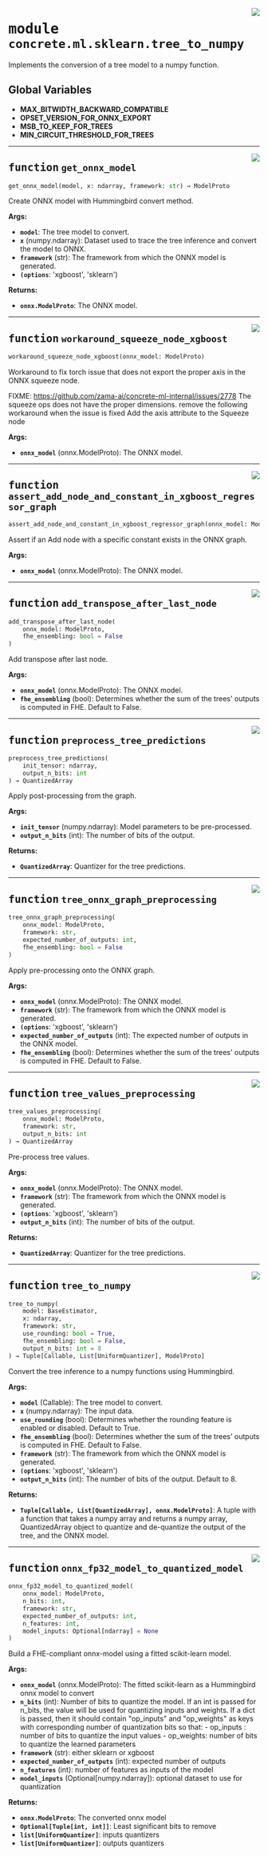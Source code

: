 <!-- markdownlint-disable -->

<a href="../../../src/concrete/ml/sklearn/tree_to_numpy.py#L0"><img align="right" style="float:right;" src="https://img.shields.io/badge/-source-cccccc?style=flat-square"></a>

# <kbd>module</kbd> `concrete.ml.sklearn.tree_to_numpy`

Implements the conversion of a tree model to a numpy function.

## **Global Variables**

- **MAX_BITWIDTH_BACKWARD_COMPATIBLE**
- **OPSET_VERSION_FOR_ONNX_EXPORT**
- **MSB_TO_KEEP_FOR_TREES**
- **MIN_CIRCUIT_THRESHOLD_FOR_TREES**

______________________________________________________________________

<a href="../../../src/concrete/ml/sklearn/tree_to_numpy.py#L49"><img align="right" style="float:right;" src="https://img.shields.io/badge/-source-cccccc?style=flat-square"></a>

## <kbd>function</kbd> `get_onnx_model`

```python
get_onnx_model(model, x: ndarray, framework: str) → ModelProto
```

Create ONNX model with Hummingbird convert method.

**Args:**

- <b>`model`</b>:  The tree model to convert.
- <b>`x`</b> (numpy.ndarray):  Dataset used to trace the tree inference and convert the model to ONNX.
- <b>`framework`</b> (str):  The framework from which the ONNX model is generated.
- <b>`(options`</b>:  'xgboost', 'sklearn')

**Returns:**

- <b>`onnx.ModelProto`</b>:  The ONNX model.

______________________________________________________________________

<a href="../../../src/concrete/ml/sklearn/tree_to_numpy.py#L81"><img align="right" style="float:right;" src="https://img.shields.io/badge/-source-cccccc?style=flat-square"></a>

## <kbd>function</kbd> `workaround_squeeze_node_xgboost`

```python
workaround_squeeze_node_xgboost(onnx_model: ModelProto)
```

Workaround to fix torch issue that does not export the proper axis in the ONNX squeeze node.

FIXME: https://github.com/zama-ai/concrete-ml-internal/issues/2778 The squeeze ops does not have the proper dimensions. remove the following workaround when the issue is fixed Add the axis attribute to the Squeeze node

**Args:**

- <b>`onnx_model`</b> (onnx.ModelProto):  The ONNX model.

______________________________________________________________________

<a href="../../../src/concrete/ml/sklearn/tree_to_numpy.py#L106"><img align="right" style="float:right;" src="https://img.shields.io/badge/-source-cccccc?style=flat-square"></a>

## <kbd>function</kbd> `assert_add_node_and_constant_in_xgboost_regressor_graph`

```python
assert_add_node_and_constant_in_xgboost_regressor_graph(onnx_model: ModelProto)
```

Assert if an Add node with a specific constant exists in the ONNX graph.

**Args:**

- <b>`onnx_model`</b> (onnx.ModelProto):  The ONNX model.

______________________________________________________________________

<a href="../../../src/concrete/ml/sklearn/tree_to_numpy.py#L142"><img align="right" style="float:right;" src="https://img.shields.io/badge/-source-cccccc?style=flat-square"></a>

## <kbd>function</kbd> `add_transpose_after_last_node`

```python
add_transpose_after_last_node(
    onnx_model: ModelProto,
    fhe_ensembling: bool = False
)
```

Add transpose after last node.

**Args:**

- <b>`onnx_model`</b> (onnx.ModelProto):  The ONNX model.
- <b>`fhe_ensembling`</b> (bool):  Determines whether the sum of the trees' outputs is computed in FHE.  Default to False.

______________________________________________________________________

<a href="../../../src/concrete/ml/sklearn/tree_to_numpy.py#L173"><img align="right" style="float:right;" src="https://img.shields.io/badge/-source-cccccc?style=flat-square"></a>

## <kbd>function</kbd> `preprocess_tree_predictions`

```python
preprocess_tree_predictions(
    init_tensor: ndarray,
    output_n_bits: int
) → QuantizedArray
```

Apply post-processing from the graph.

**Args:**

- <b>`init_tensor`</b> (numpy.ndarray):  Model parameters to be pre-processed.
- <b>`output_n_bits`</b> (int):  The number of bits of the output.

**Returns:**

- <b>`QuantizedArray`</b>:  Quantizer for the tree predictions.

______________________________________________________________________

<a href="../../../src/concrete/ml/sklearn/tree_to_numpy.py#L222"><img align="right" style="float:right;" src="https://img.shields.io/badge/-source-cccccc?style=flat-square"></a>

## <kbd>function</kbd> `tree_onnx_graph_preprocessing`

```python
tree_onnx_graph_preprocessing(
    onnx_model: ModelProto,
    framework: str,
    expected_number_of_outputs: int,
    fhe_ensembling: bool = False
)
```

Apply pre-processing onto the ONNX graph.

**Args:**

- <b>`onnx_model`</b> (onnx.ModelProto):  The ONNX model.
- <b>`framework`</b> (str):  The framework from which the ONNX model is generated.
- <b>`(options`</b>:  'xgboost', 'sklearn')
- <b>`expected_number_of_outputs`</b> (int):  The expected number of outputs in the ONNX model.
- <b>`fhe_ensembling`</b> (bool):  Determines whether the sum of the trees' outputs is computed in FHE.  Default to False.

______________________________________________________________________

<a href="../../../src/concrete/ml/sklearn/tree_to_numpy.py#L286"><img align="right" style="float:right;" src="https://img.shields.io/badge/-source-cccccc?style=flat-square"></a>

## <kbd>function</kbd> `tree_values_preprocessing`

```python
tree_values_preprocessing(
    onnx_model: ModelProto,
    framework: str,
    output_n_bits: int
) → QuantizedArray
```

Pre-process tree values.

**Args:**

- <b>`onnx_model`</b> (onnx.ModelProto):  The ONNX model.
- <b>`framework`</b> (str):  The framework from which the ONNX model is generated.
- <b>`(options`</b>:  'xgboost', 'sklearn')
- <b>`output_n_bits`</b> (int):  The number of bits of the output.

**Returns:**

- <b>`QuantizedArray`</b>:  Quantizer for the tree predictions.

______________________________________________________________________

<a href="../../../src/concrete/ml/sklearn/tree_to_numpy.py#L336"><img align="right" style="float:right;" src="https://img.shields.io/badge/-source-cccccc?style=flat-square"></a>

## <kbd>function</kbd> `tree_to_numpy`

```python
tree_to_numpy(
    model: BaseEstimator,
    x: ndarray,
    framework: str,
    use_rounding: bool = True,
    fhe_ensembling: bool = False,
    output_n_bits: int = 8
) → Tuple[Callable, List[UniformQuantizer], ModelProto]
```

Convert the tree inference to a numpy functions using Hummingbird.

**Args:**

- <b>`model`</b> (Callable):  The tree model to convert.
- <b>`x`</b> (numpy.ndarray):  The input data.
- <b>`use_rounding`</b> (bool):  Determines whether the rounding feature is enabled or disabled.  Default to True.
- <b>`fhe_ensembling`</b> (bool):  Determines whether the sum of the trees' outputs is computed in FHE.  Default to False.
- <b>`framework`</b> (str):  The framework from which the ONNX model is generated.
- <b>`(options`</b>:  'xgboost', 'sklearn')
- <b>`output_n_bits`</b> (int):  The number of bits of the output. Default to 8.

**Returns:**

- <b>`Tuple[Callable, List[QuantizedArray], onnx.ModelProto]`</b>:  A tuple with a function that takes a  numpy array and returns a numpy array, QuantizedArray object to quantize and de-quantize  the output of the tree, and the ONNX model.

______________________________________________________________________

<a href="../../../src/concrete/ml/sklearn/tree_to_numpy.py#L532"><img align="right" style="float:right;" src="https://img.shields.io/badge/-source-cccccc?style=flat-square"></a>

## <kbd>function</kbd> `onnx_fp32_model_to_quantized_model`

```python
onnx_fp32_model_to_quantized_model(
    onnx_model: ModelProto,
    n_bits: int,
    framework: str,
    expected_number_of_outputs: int,
    n_features: int,
    model_inputs: Optional[ndarray] = None
)
```

Build a FHE-compliant onnx-model using a fitted scikit-learn model.

**Args:**

- <b>`onnx_model`</b> (onnx.ModelProto):  The fitted scikit-learn as a Hummingbird onnx model to convert
- <b>`n_bits`</b> (int):  Number of bits to quantize the model. If an int is passed  for n_bits, the value will be used for quantizing inputs and weights. If a dict is  passed, then it should contain "op_inputs" and "op_weights" as keys with  corresponding number of quantization bits so that:
  \- op_inputs : number of bits to quantize the input values
  \- op_weights: number of bits to quantize the learned parameters
- <b>`framework`</b> (str):  either sklearn or xgboost
- <b>`expected_number_of_outputs`</b> (int):  expected number of outputs
- <b>`n_features`</b> (int):  number of features as inputs of the model
- <b>`model_inputs`</b> (Optional\[numpy.ndarray\]):  optional dataset to use for quantization

**Returns:**

- <b>`onnx.ModelProto`</b>:  The converted onnx model
- <b>`Optional[Tuple[int, int]]`</b>:  Least significant bits to remove
- <b>`list[UniformQuantizer]`</b>:  inputs quantizers
- <b>`list[UniformQuantizer]`</b>:  outputs quantizers
